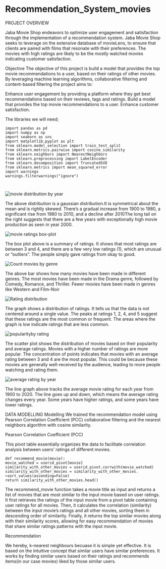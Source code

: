 # Recommendation_System_movies
PROJECT OVERVIEW

Jaba Movie Shop endeavors to optimize user engagement and satisfaction through the implementation of a recommendation system. Jaba Movie Shop seeks to leverage on the extensive database of movieLens, to ensure that clients are paired with films that resonate with their preferences. The movies with high ratings are likely to be the mostly watched movies indicating customer satisfaction.


Objective
The objective of this project is build a model that provides the top movie recommendations to a user, based on their ratings of other movies. By leveraging machine learning algorithms, collaborative filtering and content-based filtering the project aims to:

Enhance user engagement by providing a platform where they get best recommendations based on their reviews, tags and ratings.
Build a model that provides the top movie recommendations to a user.
Enhance customer satisfaction.

The libraries we will need;

```
import pandas as pd
import numpy as np
import seaborn as sns
import matplotlib.pyplot as plt
from sklearn.model_selection import train_test_split
from sklearn.metrics.pairwise import cosine_similarity
from sklearn.neighbors import NearestNeighbors
from sklearn.preprocessing import LabelEncoder
from sklearn.decomposition import TruncatedSVD
from sklearn.metrics import mean_squared_error
import warnings
warnings.filterwarnings("ignore")



```





![movie distribution by year](https://github.com/priscillanzula/Movie-Recommendation-System/assets/144167777/2c35da1a-5238-4b64-95f4-718172dfaafc)

The above distribution is a gaussian distribution.It is symmetrical about the mean and is rightly skewed. There’s a gradual increase from 1900 to 1980, a significant rise from 1980 to 2010, and a decline after 2010The long tail on the right suggests that there are a few years with exceptionally high movie production as seen in year 2000.



![movie ratings box-plot](https://github.com/priscillanzula/Movie-Recommendation-System/assets/144167777/c8fc1349-1787-412e-9166-cc8615a928e0)


The box plot above is a summary of ratings. It shows that most ratings are between 3 and 4, and there are a few very low ratings (1), which are unusual or “outliers”. The people simply gave ratings from okay to good.




![Count movies by genre](https://github.com/priscillanzula/Movie-Recommendation-System/assets/144167777/b5958925-1d63-4300-bda6-69d3c1364382)

The above bar shows how many movies have been made in different genres. The most movies have been made in the Drama genre, followed by Comedy, Romance, and Thriller. Fewer movies have been made in genres like Western and Film-Noir


![Rating distribution](https://github.com/priscillanzula/Movie-Recommendation-System/assets/144167777/2a6a08fd-3bb7-442f-affa-27d36813c96a)

The graph shows a distribution of ratings. It tells us that the data is not centered around a single value. The peaks at ratings 1, 2, 4, and 5 suggest that these ratings are the most common or frequent. The areas where the graph is low indicate ratings that are less common.


![popularityby rating](https://github.com/priscillanzula/Movie-Recommendation-System/assets/144167777/02157da1-b1b9-4ec2-9506-97f98e8a95b3)

The scatter plot shows the distribution of movies based on their popularity and average ratings. Movies with a higher number of ratings are more popular. The concentration of points indicates that movies with an average rating between 3 and 4 are the most popular. This could be because these movies are generally well-received by the audience, leading to more people watching and rating them. 

![average rating by year](https://github.com/priscillanzula/Movie-Recommendation-System/assets/144167777/3c0e6281-13f9-4dfc-854e-5331727f5e70)


The line graph above tracks the average movie rating for each year from 1900 to 2020. The line goes up and down, which means the average rating changes every year. Some years have higher ratings, and some years have lower ratings.

DATA MODELLING
 Modelling
We trained the recommendation model using Pearson Correlation Coefficient (PCC) collaborative
filtering and the nearest neighbors algorithm with cosine similarity.

 Pearson Correlation Coefficient (PCC)
 
This pivot table essentially organizes the data to facilitate correlation analysis between users’ ratings
of different movies.

```
def recommend_movie(movie):
movie_watched = userid_pivot[movie]
similarity_with_other_movies = userid_pivot.corrwith(movie_watched)
similarity_with_other_movies = similarity_with_other_movies.
↪sort_values(ascending=False)
return similarity_with_other_movies.head()

```

The recommend_movie function takes a movie title as input and returns a list of movies that are
most similar to the input movie based on user ratings. It first retrieves the ratings of the input
movie from a pivot table containing user ratings for all movies. Then, it calculates the correlation
(similarity) between the input movie’s ratings and all other movies, sorting them in descending
order of similarity. Finally, it returns the top similar movies along with their similarity scores,
allowing for easy recommendation of movies that share similar ratings patterns with the input
movie.

Recommendation

We hereby, k-nearest neighbours becuase it is simple yet effective.
It is based on the intuitive concept that similar users have similar preferences. It works by finding
similar users based on their ratings and recommends items(in our case movies) liked by those similar
users.


~~~Group 6.
